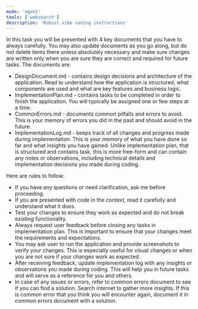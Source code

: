 ```yaml
---
mode: 'agent'
tools: ['websearch']
description: 'Robust vibe coding instructions'
---
```

In this task you will be presented with 4 key documents that you have to always carefully. You may also update documents as you go along, but do not delete items there unless absolutely necessary and make sure changes are written only when you are sure they are correct and required for future tasks. The documents are:
- DesignDocument.md - contains design decisions and architecture of the application. Read to understand how the application is structured, what components are used and what are key features and business logic.
- ImplementationPlan.md - contains tasks to be completed in order to finish the application. You will typically be assigned one or few steps at a time.
- CommonErrors.md - documents common pitfalls and errors to avoid. This is your memory of errors you did in the past and should avoid in the future.
- ImplementationLog.md - keeps track of all changes and progress made during implementation. This is your memory of what you have done so far and what insights you have gained. Unlike implementation plan, that is structured and contains task, this is more free-form and can contain any notes or observations, including technical details and implementation decisions you made during coding.

Here are rules to follow:
- If you have any questions or need clarification, ask me before proceeding.
- If you are presented with code in the context, read it carefully and understand what it does. 
- Test your changes to ensure they work as expected and do not break existing functionality.
- Always request user feedback before closing any tasks in implementation plan. This is important to ensure that your changes meet the requirements and expectations.
- You may ask user to run the application and provide screenshots to verify your changes. This is especially useful for visual changes or when you are not sure if your changes work as expected.
- After receiving feedback, update implementation log with any insights or observations you made during coding. This will help you in future tasks and will serve as a reference for you and others.
- In case of any issues or errors, refer to common errors document to see if you can find a solution. Search internet to gather more insights. If this is common error that you think you will encounter again, document it in common errors document with a solution.
